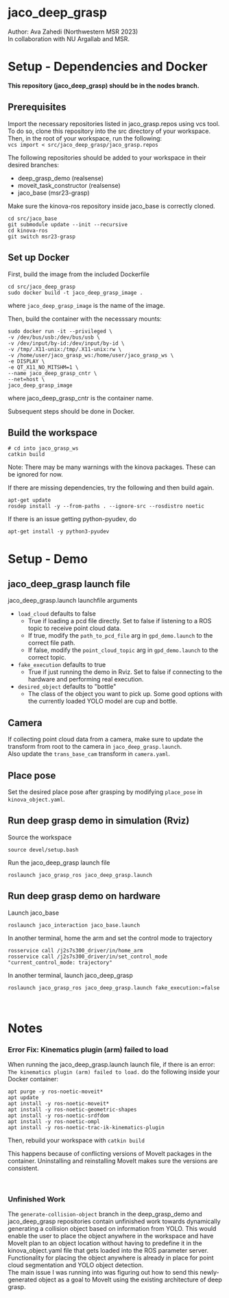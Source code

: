 # jaco_deep_grasp
Author: Ava Zahedi (Northwestern MSR 2023)  
In collaboration with NU Argallab and MSR.

# Setup - Dependencies and Docker
**This repository (jaco_deep_grasp) should be in the nodes branch.**
## Prerequisites
Import the necessary repositories listed in jaco_grasp.repos using vcs tool. To do so, clone this repository into the src directory of your workspace. Then, in the root of your workspace, run the following:  
`vcs import < src/jaco_deep_grasp/jaco_grasp.repos`

The following repositories should be added to your workspace in their desired branches:
- deep_grasp_demo (realsense)
- moveit_task_constructor (realsense)
- jaco_base (msr23-grasp)

Make sure the kinova-ros repository inside jaco_base is correctly cloned.  
```
cd src/jaco_base
git submodule update --init --recursive
cd kinova-ros
git switch msr23-grasp
```

## Set up Docker
First, build the image from the included Dockerfile  
```
cd src/jaco_deep_grasp
sudo docker build -t jaco_deep_grasp_image .
```
where `jaco_deep_grasp_image` is the name of the image.

Then, build the container with the necesssary mounts:
```
sudo docker run -it --privileged \
-v /dev/bus/usb:/dev/bus/usb \
-v /dev/input/by-id:/dev/input/by-id \
-v /tmp/.X11-unix:/tmp/.X11-unix:rw \
-v /home/user/jaco_grasp_ws:/home/user/jaco_grasp_ws \
-e DISPLAY \
-e QT_X11_NO_MITSHM=1 \
--name jaco_deep_grasp_cntr \
--net=host \
jaco_deep_grasp_image

```
where jaco_deep_grasp_cntr is the container name.

Subsequent steps should be done in Docker.  

## Build the workspace
```
# cd into jaco_grasp_ws
catkin build
```

Note: There may be many warnings with the kinova packages. These can be ignored for now.

If there are missing dependencies, try the following and then build again.
```
apt-get update
rosdep install -y --from-paths . --ignore-src --rosdistro noetic
```

If there is an issue getting python-pyudev, do  
```
apt-get install -y python3-pyudev
```

# Setup - Demo
## jaco_deep_grasp launch file
jaco_deep_grasp.launch launchfile arguments
* `load_cloud` defaults to false
    * True if loading a pcd file directly. Set to false if listening to a ROS topic to receive point cloud data.
    * If true, modify the `path_to_pcd_file` arg in `gpd_demo.launch` to the correct file path.
    * If false, modify the `point_cloud_topic` arg in `gpd_demo.launch` to the correct topic.
* `fake_execution` defaults to true
    * True if just running the demo in Rviz. Set to false if connecting to the hardware and performing real execution.
* `desired_object` defaults to "bottle"
    * The class of the object you want to pick up. Some good options with the currently loaded YOLO model are cup and bottle.

## Camera
If collecting point cloud data from a camera, make sure to update the transform from root to the camera in `jaco_deep_grasp.launch`.  
Also update the `trans_base_cam` transform in `camera.yaml`.

## Place pose
Set the desired place pose after grasping by modifying `place_pose` in `kinova_object.yaml`.

## Run deep grasp demo in simulation (Rviz)
Source the workspace
```
source devel/setup.bash
```

Run the jaco_deep_grasp launch file
```
roslaunch jaco_grasp_ros jaco_deep_grasp.launch
```

## Run deep grasp demo on hardware
Launch jaco_base
```
roslaunch jaco_interaction jaco_base.launch
```

In another terminal, home the arm and set the control mode to trajectory
```
rosservice call /j2s7s300_driver/in/home_arm
rosservice call /j2s7s300_driver/in/set_control_mode "current_control_mode: trajectory"
```

In another terminal, launch jaco_deep_grasp
```
roslaunch jaco_grasp_ros jaco_deep_grasp.launch fake_execution:=false
```
<br>

# Notes
### Error Fix: Kinematics plugin (arm) failed to load
When running the jaco_deep_grasp.launch launch file, if there is an error: `The kinematics plugin (arm) failed to load.` do the following inside your Docker container:
```
apt purge -y ros-noetic-moveit*
apt update
apt install -y ros-noetic-moveit*
apt install -y ros-noetic-geometric-shapes
apt install -y ros-noetic-srdfdom
apt install -y ros-noetic-ompl
apt install -y ros-noetic-trac-ik-kinematics-plugin
```

Then, rebuild your workspace with `catkin build`

This happens because of conflicting versions of MoveIt packages in the container. Uninstalling and reinstalling MoveIt makes sure the versions are consistent.

<br>

### Unfinished Work
The `generate-collision-object` branch in the deep_grasp_demo and jaco_deep_grasp repositories contain unfinished work towards dynamically generating a collision object based on information from YOLO. This would enable the user to place the object anywhere in the workspace and have MoveIt plan to an object location without having to predefine it in the kinova_object.yaml file that gets loaded into the ROS parameter server. Functionality for placing the object anywhere is already in place for point cloud segmentation and YOLO object detection.  
The main issue I was running into was figuring out how to send this newly-generated object as a goal to MoveIt using the existing architecture of deep grasp.
